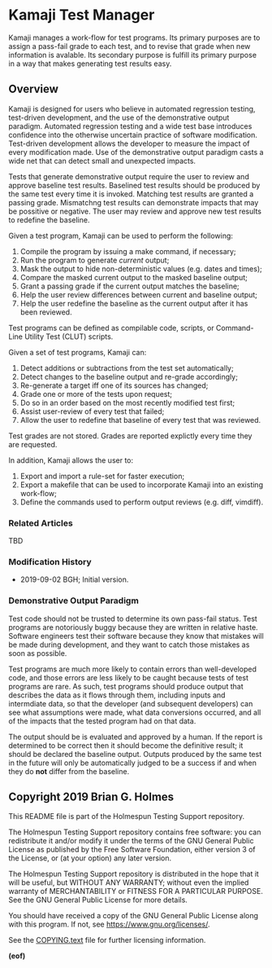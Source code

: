 # Kamaji Test Manager

Kamaji manages a work-flow for test programs.
Its primary purposes are to assign a pass-fail grade to each test,
and to revise that grade when new information is avalable.
Its secondary purpose is fulfill its primary purpose in a way that makes generating test results easy.

## Overview

Kamaji is designed for users who believe in automated regression testing, test-driven development, and
the use of the demonstrative output paradigm.
Automated regression testing and a wide test base introduces confidence into the otherwise uncertain practice of
software modification.
Test-driven development allows the developer to measure the impact of every modification made.
Use of the demonstrative output paradigm casts a wide net that can detect small and unexpected impacts.

Tests that generate demonstrative output require the user to review and approve baseline test results.
Baselined test results should be produced by the same test every time it is invoked.
Matching test results are granted a passing grade.
Mismatchng test results can demonstrate impacts that may be possitive or negative.
The user may review and approve new test results to redefine the baseline.

Given a test program, Kamaji can be used to perform the following:
1. Compile the program by issuing a make command, if necessary;
1. Run the program to generate *current* output;
1. Mask the output to hide non-deterministic values (e.g. dates and times);
1. Compare the masked current output to the masked baseline output;
1. Grant a passing grade if the current output matches the baseline;
1. Help the user review differences between current and baseline output;
1. Help the user redefine the baseline as the current output after it has been reviewed.

Test programs can be defined as compilable code, scripts, or Command-Line Utility Test (CLUT) scripts.

Given a set of test programs, Kamaji can:
1. Detect additions or subtractions from the test set automatically;
1. Detect changes to the baseline output and re-grade accordingly;
1. Re-generate a target iff one of its sources has changed;
1. Grade one or more of the tests upon request;
1. Do so in an order based on the most recently modified test first;
1. Assist user-review of every test that failed;
1. Allow the user to redefine that baseline of every test that was reviewed.

Test grades are not stored.
Grades are reported explictly every time they are requested.

In addition, Kamaji allows the user to:
1. Export and import a rule-set for faster execution;
1. Export a makefile that can be used to incorporate Kamaji into an existing work-flow;
1. Define the commands used to perform output reviews (e.g. diff, vimdiff).

### Related Articles

TBD

### Modification History

* 2019-09-02 BGH; Initial version.

### Demonstrative Output Paradigm

Test code should not be trusted to determine its own pass-fail status.
Test programs are notoriously buggy because they are written in relative haste.
Software engineers test their software because they know that mistakes will be made during development,
and they want to catch those mistakes as soon as possible.

Test programs are much more likely to contain errors than well-developed code,
and those errors are less likely to be caught because tests of test programs are rare.
As such, test programs should produce output that describes the data as it flows through them,
including inputs and intermdiate data, so that the developer (and subsequent developers) can see what assumptions were 
made, what data conversions occurred, and all of the impacts that the tested program had on that data.

The output should be is evaluated and approved by a human.
If the report is determined to be correct then it should become the definitive result;
it should be declared the baseline output.
Outputs produced by the same test in the future will only be
automatically judged to be a success if and when they do **not** differ from the baseline.


## Copyright 2019 Brian G. Holmes

This README file is part of the Holmespun Testing Support repository.

The Holmespun Testing Support repository contains free software:
you can redistribute it and/or modify it under the terms of the GNU
General Public License as published by the Free Software Foundation,
either version 3 of the License, or (at your option) any later version.

The Holmespun Testing Support repository is distributed in the hope that it will be useful,
but WITHOUT ANY WARRANTY;
without even the implied warranty of MERCHANTABILITY or FITNESS FOR A PARTICULAR PURPOSE.
See the GNU General Public License for more details.

You should have received a copy of the GNU General Public License along with this program.
If not, see [<https://www.gnu.org/licenses/>](<https://www.gnu.org/licenses/>).

See the [COPYING.text](COPYING.text) file for further licensing information.

**(eof)**
